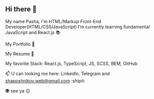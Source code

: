 <h2>Hi there 👋</h2>
My name Pasha, i'm HTML/Markup Front-End Developer(HTML/CSS/JavaScript)
I’m currently learning fundamental JavaScript and React.js 📚

My Portfolio 🔗

My Resume 🔗

My favorite Stack: React.js, TypeScript, JS, SCSS, BEM, GitHub

📫 U can looking me here: LinkedIn, Telegram and shaposhnikov.web@gmail.com :shipit:

👽 see ya 😉
